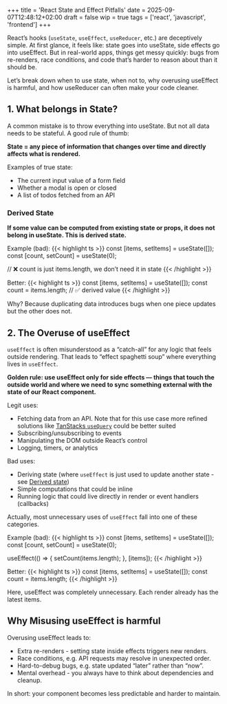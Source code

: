 +++
title = 'React State and Effect Pitfalls'
date = 2025-09-07T12:48:12+02:00
draft = false
wip = true
tags = ['react', 'javascript', 'frontend']
+++

React’s hooks (`useState`, `useEffect`, `useReducer`, etc.) are deceptively simple. At first glance, it feels like: state goes into useState, side effects go into useEffect. But in real-world apps, things get messy quickly: bugs from re-renders, race conditions, and code that’s harder to reason about than it should be.

Let’s break down when to use state, when not to, why overusing useEffect is harmful, and how useReducer can often make your code cleaner.

## 1. What belongs in State?

A common mistake is to throw everything into useState. But not all data needs to be stateful. A good rule of thumb:

**State = any piece of information that changes over time and directly affects what is rendered.**

Examples of true state:

- The current input value of a form field
- Whether a modal is open or closed
- A list of todos fetched from an API

### Derived State

**If some value can be computed from existing state or props, it does not belong in useState. This is derived state.**

Example (bad):
{{< highlight ts >}}
const [items, setItems] = useState([]);
const [count, setCount] = useState(0);

// ❌ count is just items.length, we don’t need it in state
{{< /highlight >}}

Better:
{{< highlight ts >}}
const [items, setItems] = useState([]);
const count = items.length; // ✅ derived value
{{< /highlight >}}


Why? Because duplicating data introduces bugs when one piece updates but the other does not.


## 2. The Overuse of useEffect

`useEffect` is often misunderstood as a “catch-all” for any logic that feels outside rendering. That leads to “effect spaghetti soup” where everything lives in `useEffect`.

**Golden rule: use useEffect only for side effects — things that touch the outside world and where we need to sync something external with the state of our React component.**

Legit uses:

- Fetching data from an API. Note that for this use case more refined solutions like [TanStacks `useQuery`](https://tanstack.com/query/v4/docs/framework/react/guides/queries) could be better suited
- Subscribing/unsubscribing to events
- Manipulating the DOM outside React’s control
- Logging, timers, or analytics

Bad uses:

- Deriving state (where `useEffect` is just used to update another state - see [Derived state](#derived-state))
- Simple computations that could be inline
- Running logic that could live directly in render or event handlers (callbacks)

Actually, most unnecessary uses of `useEffect` fall into one of these categories.


Example (bad):
{{< highlight ts >}}
const [items, setItems] = useState([]);
const [count, setCount] = useState(0);

useEffect(() => {
setCount(items.length);
}, [items]);
{{< /highlight >}}


Better:
{{< highlight ts >}}
const [items, setItems] = useState([]);
const count = items.length;
{{< /highlight >}}


Here, useEffect was completely unnecessary. Each render already has the latest items.

## Why Misusing useEffect is harmful

Overusing useEffect leads to:

- Extra re-renders - setting state inside effects triggers new renders.
- Race conditions, e.g. API requests may resolve in unexpected order.
- Hard-to-debug bugs, e.g. state updated “later” rather than “now”.
- Mental overhead - you always have to think about dependencies and cleanup.

In short: your component becomes less predictable and harder to maintain.